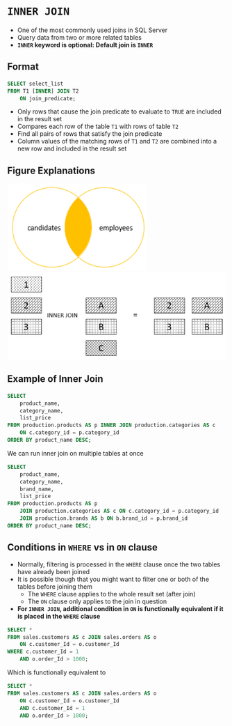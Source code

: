 # `INNER JOIN`

- One of the most commonly used joins in SQL Server
- Query data from two or more related tables
- **`INNER` keyword is optional: Default join is `INNER`**

## Format

```sql
SELECT select_list
FROM T1 [INNER] JOIN T2 
    ON join_predicate;
```

- Only rows that cause the join predicate to evaluate to `TRUE` are included in the result set
- Compares each row of the table `T1` with rows of table `T2`
- Find all pairs of rows that satisfy the join predicate
- Column values of the matching rows of `T1` and `T2` are combined into a new row and included in the result set

## Figure Explanations

<img src="../../figures/venn-diagram-inner-join.png">
<img src="../../figures/inner-join-explanation.png">

## Example of Inner Join

```sql
SELECT
    product_name,
    category_name,
    list_price
FROM production.products AS p INNER JOIN production.categories AS c 
    ON c.category_id = p.category_id
ORDER BY product_name DESC;
```

We can run inner join on multiple tables at once

```sql
SELECT
    product_name,
    category_name,
    brand_name,
    list_price
FROM production.products AS p 
    JOIN production.categories AS c ON c.category_id = p.category_id
    JOIN production.brands AS b ON b.brand_id = p.brand_id
ORDER BY product_name DESC;
```

## Conditions in `WHERE` vs in `ON` clause

- Normally, filtering is processed in the `WHERE` clause once the two tables have already been joined
- It is possible though that you might want to filter one or both of the tables before joining them
  - The `WHERE` clause applies to the whole result set (after join)
  - The `ON` clause only applies to the join in question
- **For `INNER JOIN`, additional condition in `ON` is functionally equivalent if it is placed in the `WHERE` clause**

```sql
SELECT *
FROM sales.customers AS c JOIN sales.orders AS o 
    ON c.customer_Id = o.customer_Id
WHERE c.customer_Id = 1
    AND o.order_Id > 1000;
```

Which is functionally equivalent to

```sql
SELECT *
FROM sales.customers AS c JOIN sales.orders AS o 
    ON c.customer_Id = o.customer_Id
    AND c.customer_Id = 1
    AND o.order_Id > 1000;
```
